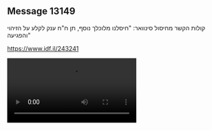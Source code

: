## Message 13149

קולות הקשר מחיסול סינוואר:
"חיסלנו מלוכלך נוסף, תן ח"ח ענק לקלע על הזיהוי והפגיעה"

 https://www.idf.il/243241

![Video](https://data.iron-swords.co.il/2024/October/28/https://data.iron-swords.co.il/2024/October/28/13149/13149_media.mp4)
